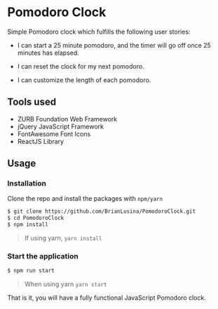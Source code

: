 # Pomodoro Clock

Simple Pomodoro clock which fulfills the following user stories:

+ I can start a 25 minute pomodoro, and the timer will go off once 25 minutes has elapsed.

+ I can reset the clock for my next pomodoro.

+ I can customize the length of each pomodoro.

## Tools used

+ ZURB Foundation Web Framework
+ jQuery JavaScript Framework
+ FontAwesome Font Icons
+ ReactJS Library

## Usage

### Installation

Clone the repo and install the packages with `npm/yarn`

``` sh
$ git clone https://github.com/BrianLusina/PomodoroClock.git
$ cd PomodoroClock
$ npm install
```
> If using yarn, `yarn install`


### Start the application

``` sh
$ npm run start
```
> When using yarn `yarn start`

That is it, you will have a fully functional JavaScript Pomodoro clock.
